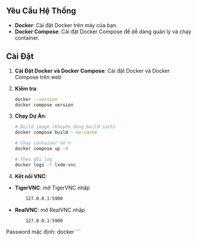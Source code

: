 
## Yêu Cầu Hệ Thống
- **Docker**: Cài đặt Docker trên máy của bạn.
- **Docker Compose**: Cài đặt Docker Compose để dễ dàng quản lý và chạy container.

## Cài Đặt
1. **Cài Đặt Docker và Docker Compose**:
   Cài đặt Docker và Docker Compose trên web

2. **Kiểm tra**:


   ```bash
   docker --version
   docker compose version
    ```
3. **Chạy Dự Án**:

    ```bash
    # Build image (khuyên dùng build sạch)
    docker compose build --no-cache

    # Chạy container nền
    docker compose up -d

    # Theo dõi log
    docker logs -f lxde-vnc

    ```
4. **Kết nối VNC**:
- **TigerVNC**: mở TigerVNC nhập
    ```bash
        127.0.0.1:5900
    ```
- **RealVNC**: mở RealVNC nhập
    ```bash
        127.0.0.1:5900
    ```

Password mặc định: docker
        ```

